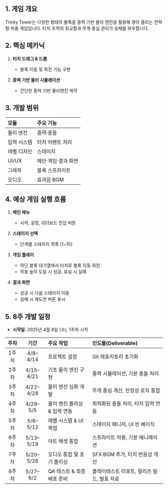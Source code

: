 ## 1. 게임 개요

Tricky Tower는 다양한 형태의 블록을 중력 기반 물리 엔진을 활용해 쌓아 올리는 전략형 퍼즐 게임입니다. 터치 조작의 정교함과 무게 중심 관리가 승패를 좌우합니다.

## 2. 핵심 메카닉

1. **터치 드래그 & 드롭**

   * 블록 이동 및 회전 기능 구현
2. **중력 기반 물리 시뮬레이션**

   * 간단한 중력 기반 물리엔진 제작

## 3. 개발 범위

| 모듈        | 주요 기능           |  
| :---------- | :----------------- | 
| 물리 엔진   | 중력·충돌           |     
| 입력 시스템 | 터치 이벤트 처리     |  
| 레벨 디자인 | 스테이지            |     
| UI/UX      | 메인·게임·결과 화면  |     
| 그래픽      | 블록 스프라이트      | 
| 오디오      | 효과음·BGM          |
 
## 4. 예상 게임 실행 흐름

1. **메인 메뉴**

   * 시작, 설정, 리더보드 진입 버튼
2. **스테이지 선택**

   * 단계별 스테이지 목록 (1\~10)
3. **게임 플레이**

   * 하단 블록 대기열에서 터치로 블록 이동·회전
   * 목표 높이 도달 시 성공, 유실 시 실패
4. **결과 화면**

   * 성공 시 다음 스테이지 이동
   * 실패 시 재도전 버튼 표시

## 5. 8주 개발 일정

* **시작일**: 2025년 4월 8일 (수), 1주차 시작

|  주차 |     기간    | 주요 작업             | 인도물(Deliverable)          |
| :-: | :-------: | :---------------- | :------------------------ |
| 1주차 |  4/8–4/14 | 프로젝트 설정            | Git 레포지토리 초기화           |
| 2주차 | 4/15–4/21 | 기초 물리 엔진 구현       | 중력 시뮬레이션, 기본 충돌 처리        |
| 3주차 | 4/22–4/28 | 물리 엔진 심화 개발       | 무게 중심 계산, 안정성 로직 통합       |
| 4주차 |  4/29–5/5 | 물리 엔진 폴리싱 & 입력 연동 | 최적화된 충돌 처리, 터치 입력 연동      |
| 5주차 |  5/6–5/12 | 레벨 시스템 & UI 목업    | 스테이지 매니저, UI 씬 베이직        |
| 6주차 | 5/13–5/19 | 아트 에셋 통합          | 스프라이트 적용, 기본 애니메이션        |
| 7주차 | 5/20–5/26 | 오디오 통합 및 초기 폴리싱   | SFX·BGM 추가, 터치 반응성 개선     |
| 8주차 |  5/27–6/2 | QA 테스트 & 최종 배포 준비 | 플레이테스트 리포트, 릴리즈 빌드, 발표 자료 |
